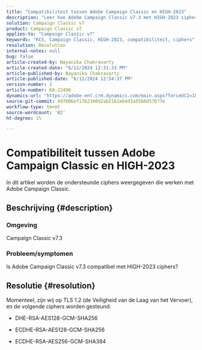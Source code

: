 ```yaml
---
title: "Compatibiliteit tussen Adobe Campaign Classic en HIGH-2023"
description: "Leer hoe Adobe Campaign Classic v7.3 met HIGH-2023 ciphers werkt."
solution: Campaign Classic v7
product: Campaign Classic v7
applies-to: "Campaign Classic v7"
keywords: "KCS, Campaign Classic, HIGH-2023, compatibiliteit, ciphers"
resolution: Resolution
internal-notes: null
bug: false
article-created-by: Nayanika Chakravarty
article-created-date: "6/12/2024 12:31:33 PM"
article-published-by: Nayanika Chakravarty
article-published-date: "6/12/2024 12:54:37 PM"
version-number: 2
article-number: KA-22496
dynamics-url: "https://adobe-ent.crm.dynamics.com/main.aspx?forceUCI=1&pagetype=entityrecord&etn=knowledgearticle&id=2cf212b2-b728-ef11-840b-6045bd0065b6"
source-git-commit: 497606ef1762340d2ab2161eb4d3a55b0d57677e
workflow-type: tm+mt
source-wordcount: '82'
ht-degree: 1%

---
```


# Compatibiliteit tussen Adobe Campaign Classic en HIGH-2023


In dit artikel worden de ondersteunde ciphers weergegeven die werken met Adobe Campaign Classic.

## Beschrijving {#description}


### <b>Omgeving</b>

Campaign Classic v7.3

### <b>Probleem/symptomen</b>

Is Adobe Campaign Classic v7.3 compatibel met HIGH-2023 ciphers?


## Resolutie {#resolution}


Momenteel, zijn wij op TLS 1.2 (de Veiligheid van de Laag van het Vervoer), en de volgende ciphers worden gesteund:

- DHE-RSA-AES128-GCM-SHA256


- ECDHE-RSA-AES128-GCM-SHA256


- ECDHE-RSA-AES256-GCM-SHA384





